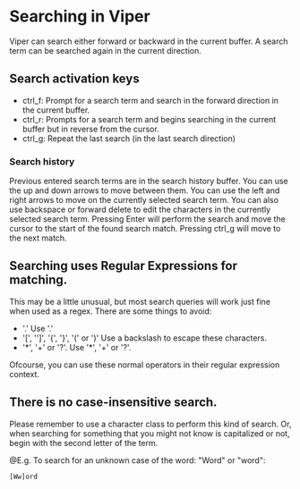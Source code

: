 # Searching in Viper

Viper can search either forward or backward in the current buffer. A search term
can be searched again in the current direction.

## Search activation keys

- ctrl_f: Prompt for a search term and search in the forward direction in the current buffer.
- ctrl_r: Prompts for a search term and begins searching in the current buffer but in reverse from the cursor.
- ctrl_g: Repeat the last search (in the last search direction)

### Search history

Previous entered search terms are in the search history buffer.
You can use the up and down arrows to move between them.
You can use the left and right arrows to move on the currently selected search term.
You can also use backspace or forward delete to edit the characters in the currently
selected search term. Pressing Enter will perform the search and move the cursor
to the start of the found search match. Pressing ctrl_g will move to the next match.

## Searching uses Regular Expressions for matching.

This may be a little unusual, but most search queries will work
just fine when used as a regex. There are some things to avoid:

- '.' Use '\.'
- '[', '']', '{', '}', '(' or ')' Use a backslash to escape these characters.
- '*', '+' or '?'. Use '\*', '\+' or '\?'.

Ofcourse, you can use these normal operators in their regular expression context.

## There is no case-insensitive search.

Please remember to use a character class to perform this kind of search. Or, when searching
for something that you might not know is capitalized or not, begin with the second letter
of the term.

@E.g. To search for an unknown case of the word: "Word" or "word":

```
[Ww]ord
```